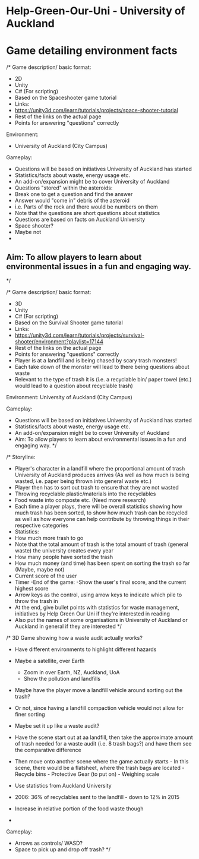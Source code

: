 # Help-Green-Our-Uni - University of Auckland
# Game detailing environment facts
/*
Game description/ basic format:
- 2D
- Unity
 - C# (For scripting) 
 - Based on the Spaceshooter game tutorial
 - Links:
  - https://unity3d.com/learn/tutorials/projects/space-shooter-tutorial
  - Rest of the links on the actual page 
- Points for answering "questions" correctly

Environment:
- University of Auckland (City Campus)

Gameplay:
- Questions will be based on initiatives University of Auckland has started
- Statistics/facts about waste, energy usage etc.
 - An add-on/expansion might be to cover University of Auckland
- Questions "stored" within the asteroids:
 - Break one to get a question and find the answer
 - Answer would "come in" debris of the asteroid
  - i.e. Parts of the rock and there would be numbers on them
  - Note that the questions are short questions about statistics
 - Questions are based on facts on Auckland University
 - Space shooter?
  - Maybe not
  - 

Aim: To allow players to learn about environmental issues in a fun and engaging way.
 - 
*/

/*
Game description/ basic format:
- 3D
- Unity
- C# (For scripting)
- Based on the Survival Shooter game tutorial
- Links: 
 - https://unity3d.com/learn/tutorials/projects/survival-shooter/environment?playlist=17144
 - Rest of the links on the actual page
- Points for answering "questions" correctly
- Player is at a landfill and is being chased by scary trash monsters!
 - Each take down of the monster will lead to there being questions about waste
  - Relevant to the type of trash it is (i.e. a recyclable bin/ paper towel (etc.) would lead to a question about recyclable trash)

Environment:
University of Auckland (City Campus)

Gameplay:
- Questions will be based on initiatives University of Auckland has started
- Statistics/facts about waste, energy usage etc.
- An add-on/expansion might be to cover University of Auckland
- Aim: To allow players to learn about environmental issues in a fun and engaging way.
*/

/* 
Storyline:
- Player's character in a landfill where the proportional amount of trash University of Auckland produces arrives (As well as how much is being wasted, i.e. paper being thrown into general waste etc.)
- Player then has to sort out trash to ensure that they are not wasted
 - Throwing recyclable plastic/materials into the recyclables
 - Food waste into composte etc. (Need more research)
- Each time a player plays, there will be overall statistics showing how much trash has been sorted, to show how much trash can be recycled as well as how everyone can help contribute by throwing things in their respective categories
- Statistics:
 - How much more trash to go
 - Note that the total amount of trash is the total amount of trash (general waste) the university creates every year
 - How many people have sorted the trash
 - How much money (and time) has been spent on sorting the trash so far (Maybe, maybe not)
 - Current score of the user
 - Timer
-End of the game:
-Show the user's final score, and the current highest score
- Arrow keys as the control, using arrow keys to indicate which pile to throw the trash in
- At the end, give bullet points with statistics for waste management, initiatives by Help Green Our Uni if they're interested in reading
- Also put the names of some organisations in University of Auckland or Auckland in general if they are interested
*/


/*
3D Game showing how a waste audit actually works?
- Have different environments to highlight different hazards

- Maybe a satellite, over Earth
  - Zoom in over Earth, NZ, Auckland, UoA
  - Show the pollution and landfills
 - Maybe have the player move a landfill vehicle around sorting out the trash?
  - Or not, since having a landfill compaction vehicle would not allow for finer sorting
  - Maybe set it up like a waste audit?
   - Have the scene start out at aa landfill, then take the approximate amount of trash needed for a waste audit (i.e. 8 trash bags?) and have them see the comparative difference
   - Then move onto another scene where the game actually starts
    - In this scene, there would be a flatsheet, where the trash bags are located
    - Recycle bins
    - Protective Gear (to put on)
    - Weighing scale
 - Use statistics from Auckland University
  - 2006: 36% of recyclables sent to the landfill - down to 12% in 2015
   - Increase in relative portion of the food waste though
  - 
  

 Gameplay:
- Arrows as controls/ WASD?
- Space to pick up and drop off trash?
*/
